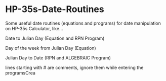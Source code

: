 # HP-35s-Date-Routines

Some useful date routines (equations and programs) for date manipulation on HP-35s Calculator, like...

Date to Julian Day (Equation and RPN Program)

Day of the week from Julian Day (Equation)

Julian Day to Date (RPN and ALGEBRAIC Program)

lines starting with # are comments, ignore them while entering the programsCrea
